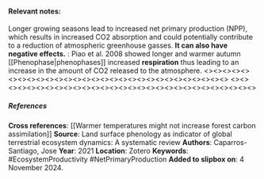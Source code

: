 #### **Relevant notes**:
Longer growing seasons lead to increased net primary production (NPP), which results in increased CO2 absorption and could potentially contribute to a reduction of atmospheric greenhouse gasses. 
**It can also have negative effects.** :
Piao et al. 2008 showed longer and warmer autumn [[Phenophase|phenophases]] increased **respiration** thus leading to an increase in the amount of CO2 released to the atmosphere.
<><><><><><><><><><><><><><><><><><><><><><><><><><><><><>
<><><><><><><><><><><><><><><><><><><><><><><><><><><><><>
##### References
**Cross references**:
[[Warmer temperatures might not increase forest carbon assimilation]]
**Source**: Land surface phenology as indicator of global terrestrial ecosystem dynamics: A systematic review
**Authors**: Caparros-Santiago, Jose
**Year**: 2021
**Location**: Zotero
**Keywords**: #EcosystemProductivity  #NetPrimaryProduction
**Added to slipbox on**:  4 November 2024. 